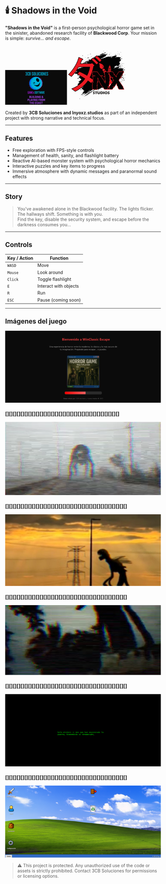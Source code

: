 # 🕯️ Shadows in the Void

**"Shadows in the Void"** is a first-person psychological horror game set in the sinister, abandoned research facility of **Blackwood Corp**. Your mission is simple: *survive... and escape*.

<img src="public/assets/3cb.png" alt="Game start" width="200"/>
<img src="public/assets/socio.jpg" alt="Security puzzle" width="200"/>



Created by **3CB Soluciones and Inyoxz.studios** as part of an independent project with strong narrative and technical focus.

---

##  Features

- Free exploration with FPS-style controls
- Management of health, sanity, and flashlight battery
- Reactive AI-based monster system with psychological horror mechanics
- Interactive puzzles and key items to progress
- Immersive atmosphere with dynamic messages and paranormal sound effects

---

##  Story

> You've awakened alone in the Blackwood facility. The lights flicker. The hallways shift. Something is with you.  
> Find the key, disable the security system, and escape before the darkness consumes you...

---

##  Controls

| Key / Action | Function |
|--------------|----------|
| `WASD`       | Move     |
| `Mouse`      | Look around |
| `Click`      | Toggle flashlight |
| `E`          | Interact with objects |
| `R`          | Run      |
| `ESC`        | Pause (coming soon) |


---

##  Imágenes del juego

![Inicio del juego](public/screenshots/screenshots06.png)
### [][][][][][][][][][][][][][][][][][][][][][][][][][][][][][]
![Inicio del juego](public/screenshots/screenshots05.png)
### [][][][][][][][][][][][][][][][][][][][][][][][][][][][][][][][]
![Inicio del juego](public/screenshots/screenshots04.png)
### [][][][][][][][][][][][][][][][][][][][][][][][][][][][][][][][]
![Inicio del juego](public/screenshots/screenshots03.png)
### [][][][][][][][][][][][][][][][][][][][][][][][][][][][][][][][]
![Puzzle de seguridad](public/screenshots/screenshots01.png)
### [][][][][][][][][][][][][][][][][][][][][][][][][][][][][][][][]
![Encuentro paranormal](public/screenshots/screenshots00.png)


> ⚠️ This project is protected. Any unauthorized use of the code or assets is strictly prohibited.
> Contact 3CB Soluciones for permissions or licensing options.

